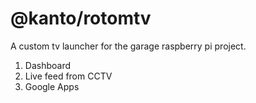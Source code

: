 # @kanto/rotomtv

A custom tv launcher for the garage raspberry pi project.

1. Dashboard
2. Live feed from CCTV
3. Google Apps
